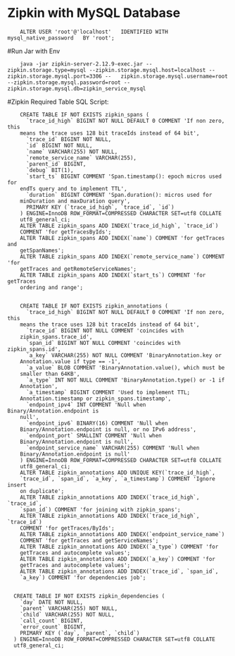 
Zipkin with MySQL Database
==========================================================================================

        ALTER USER 'root'@'localhost'   IDENTIFIED WITH mysql_native_password   BY 'root';

#Run Jar with Env

        java -jar zipkin-server-2.12.9-exec.jar --zipkin.storage.type=mysql --zipkin.storage.mysql.host=localhost --zipkin.storage.mysql.port=3306 --   zipkin.storage.mysql.username=root --zipkin.storage.mysql.password=root --zipkin.storage.mysql.db=zipkin_service_mysql


#Zipkin Required Table SQL Script:

        CREATE TABLE IF NOT EXISTS zipkin_spans (
          `trace_id_high` BIGINT NOT NULL DEFAULT 0 COMMENT 'If non zero, this
        means the trace uses 128 bit traceIds instead of 64 bit',
          `trace_id` BIGINT NOT NULL,
          `id` BIGINT NOT NULL,
          `name` VARCHAR(255) NOT NULL,
          `remote_service_name` VARCHAR(255),
          `parent_id` BIGINT,
          `debug` BIT(1),
          `start_ts` BIGINT COMMENT 'Span.timestamp(): epoch micros used for
        endTs query and to implement TTL',
          `duration` BIGINT COMMENT 'Span.duration(): micros used for
        minDuration and maxDuration query',
          PRIMARY KEY (`trace_id_high`, `trace_id`, `id`)
        ) ENGINE=InnoDB ROW_FORMAT=COMPRESSED CHARACTER SET=utf8 COLLATE
        utf8_general_ci;
        ALTER TABLE zipkin_spans ADD INDEX(`trace_id_high`, `trace_id`)
        COMMENT 'for getTracesByIds';
        ALTER TABLE zipkin_spans ADD INDEX(`name`) COMMENT 'for getTraces and
        getSpanNames';
        ALTER TABLE zipkin_spans ADD INDEX(`remote_service_name`) COMMENT 'for
        getTraces and getRemoteServiceNames';
        ALTER TABLE zipkin_spans ADD INDEX(`start_ts`) COMMENT 'for getTraces
        ordering and range';
        
        
        CREATE TABLE IF NOT EXISTS zipkin_annotations (
          `trace_id_high` BIGINT NOT NULL DEFAULT 0 COMMENT 'If non zero, this
        means the trace uses 128 bit traceIds instead of 64 bit',
          `trace_id` BIGINT NOT NULL COMMENT 'coincides with
        zipkin_spans.trace_id',
          `span_id` BIGINT NOT NULL COMMENT 'coincides with zipkin_spans.id',
          `a_key` VARCHAR(255) NOT NULL COMMENT 'BinaryAnnotation.key or
        Annotation.value if type == -1',
          `a_value` BLOB COMMENT 'BinaryAnnotation.value(), which must be
        smaller than 64KB',
          `a_type` INT NOT NULL COMMENT 'BinaryAnnotation.type() or -1 if
        Annotation',
          `a_timestamp` BIGINT COMMENT 'Used to implement TTL;
        Annotation.timestamp or zipkin_spans.timestamp',
          `endpoint_ipv4` INT COMMENT 'Null when Binary/Annotation.endpoint is
        null',
          `endpoint_ipv6` BINARY(16) COMMENT 'Null when
        Binary/Annotation.endpoint is null, or no IPv6 address',
          `endpoint_port` SMALLINT COMMENT 'Null when
        Binary/Annotation.endpoint is null',
          `endpoint_service_name` VARCHAR(255) COMMENT 'Null when
        Binary/Annotation.endpoint is null'
        ) ENGINE=InnoDB ROW_FORMAT=COMPRESSED CHARACTER SET=utf8 COLLATE
        utf8_general_ci;
        ALTER TABLE zipkin_annotations ADD UNIQUE KEY(`trace_id_high`,
        `trace_id`, `span_id`, `a_key`, `a_timestamp`) COMMENT 'Ignore insert
        on duplicate';
        ALTER TABLE zipkin_annotations ADD INDEX(`trace_id_high`, `trace_id`,
        `span_id`) COMMENT 'for joining with zipkin_spans';
        ALTER TABLE zipkin_annotations ADD INDEX(`trace_id_high`, `trace_id`)
        COMMENT 'for getTraces/ByIds';
        ALTER TABLE zipkin_annotations ADD INDEX(`endpoint_service_name`)
        COMMENT 'for getTraces and getServiceNames';
        ALTER TABLE zipkin_annotations ADD INDEX(`a_type`) COMMENT 'for
        getTraces and autocomplete values';
        ALTER TABLE zipkin_annotations ADD INDEX(`a_key`) COMMENT 'for
        getTraces and autocomplete values';
        ALTER TABLE zipkin_annotations ADD INDEX(`trace_id`, `span_id`,
        `a_key`) COMMENT 'for dependencies job';
        
        
      CREATE TABLE IF NOT EXISTS zipkin_dependencies (
        `day` DATE NOT NULL,
        `parent` VARCHAR(255) NOT NULL,
        `child` VARCHAR(255) NOT NULL,
        `call_count` BIGINT,
        `error_count` BIGINT,
        PRIMARY KEY (`day`, `parent`, `child`)
      ) ENGINE=InnoDB ROW_FORMAT=COMPRESSED CHARACTER SET=utf8 COLLATE
      utf8_general_ci;


